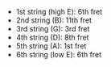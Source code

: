 - 1st string (high E): 6th fret
- 2nd string (B): 11th fret
- 3rd string (G): 3rd fret
- 4th string (D): 8th fret
- 5th string (A): 1st fret
- 6th string (low E): 6th fret
